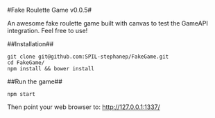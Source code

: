 #Fake Roulette Game v0.0.5#

An awesome fake roulette game built with canvas to test the GameAPI integration.
Feel free to use!

##Installation##

    git clone git@github.com:SPIL-stephanep/FakeGame.git
    cd FakeGame/
    npm install && bower install

##Run the game##

    npm start

Then point your web browser to: http://127.0.0.1:1337/
